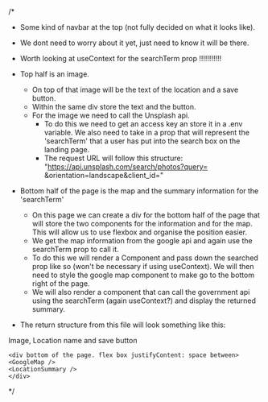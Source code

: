 
/*
- Some kind of navbar at the top (not fully decided on what it looks like).
- We dont need to worry about it yet, just need to know it will be there.

- Worth looking at useContext for the searchTerm prop !!!!!!!!!!!

- Top half is an image.
    - On top of that image will be the text of the location and a save button.
    - Within the same div store the text and the button.
    - For the image we need to call the Unsplash api.
        - To do this we need to get an access key an store it in a .env variable. We also need to take in a prop that will represent the 'searchTerm' that a user has put into the search box on the landing page.
        - The request URL will follow this structure: "https://api.unsplash.com/search/photos?query=<SEARCH TERM GOES HERE>&orientation=landscape&client_id=<ACCESS KEY GOES HERE>"

- Bottom half of the page is the map and the summary information for the 'searchTerm'
    - On this page we can create a div for the bottom half of the page that will store the two components for the information and for the map. This will allow us to use flexbox and organise the position easier.
    - We get the map information from the google api and again use the searchTerm prop to call it. 
    - To do this we will render a <GoogleMap /> Component and pass down the searched prop like so <GoogleMap searchTerm={searchTerm} /> (won't be necessary if using useContext). We will then need to style the google map component to make go to the bottom right of the page.
    - We will also render a <LocationSummary /> component that can call the government api using the searchTerm (again useContext?) and display the returned summary.
    
- The return structure from this file will look something like this:

<div make this flex - align items column>
    <div top of page>
    Image, Location name and save button
    </div>
    
    <div bottom of the page. flex box justifyContent: space between>
    <GoogleMap />
    <LocationSummary />
    </div>
</div>

*/
